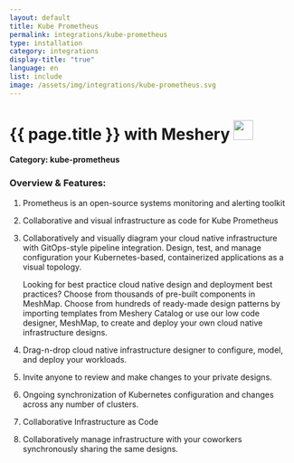 ```yaml
---
layout: default
title: Kube Prometheus
permalink: integrations/kube-prometheus
type: installation
category: integrations
display-title: "true"
language: en
list: include
image: /assets/img/integrations/kube-prometheus.svg
---
```


<h1>{{ page.title }} with Meshery <img src="{{ page.image }}" style="width: 35px; height: 35px;" /></h1>


#### Category: kube-prometheus

### Overview & Features:
1. Prometheus is an open-source systems monitoring and alerting toolkit

2. Collaborative and visual infrastructure as code for Kube Prometheus

4. 
    Collaboratively and visually diagram your cloud native infrastructure with GitOps-style pipeline integration. Design, test, and manage configuration your Kubernetes-based, containerized applications as a visual topology.



    Looking for best practice cloud native design and deployment best practices? Choose from thousands of pre-built components in MeshMap. Choose from hundreds of ready-made design patterns by importing templates from Meshery Catalog or use our low code designer, MeshMap, to create and deploy your own cloud native infrastructure designs.



5. Drag-n-drop cloud native infrastructure designer to configure, model, and deploy your workloads.

6. Invite anyone to review and make changes to your private designs.

7. Ongoing synchronization of Kubernetes configuration and changes across any number of clusters.

8. Collaborative Infrastructure as Code

9. Collaboratively manage infrastructure with your coworkers synchronously sharing the same designs.

